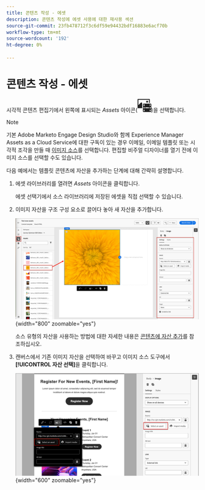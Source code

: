 ```yaml
---
title: 콘텐츠 작성 - 에셋
description: 콘텐츠 작성에 에셋 사용에 대한 재사용 섹션
source-git-commit: 23fb478712f3c6df59e94432bdf16883e6acf70b
workflow-type: tm+mt
source-wordcount: '192'
ht-degree: 0%

---
```


# 콘텐츠 작성 - 에셋

시각적 콘텐츠 편집기에서 왼쪽에 표시되는 _Assets_ 아이콘(![Assets 표시](../user/assets/do-not-localize/icon-assets-design.svg))을 선택합니다.

>[!NOTE]
>
>기본 Adobe Marketo Engage Design Studio와 함께 Experience Manager Assets as a Cloud Service에 대한 구독이 있는 경우 이메일, 이메일 템플릿 또는 시각적 조각을 만들 때 [이미지 소스](../user/content/assets-overview.md#choose-an-asset-source)를 선택합니다. 편집할 비주얼 디자이너를 열기 전에 이미지 소스를 선택할 수도 있습니다.

다음 예에서는 템플릿 콘텐츠에 자산을 추가하는 단계에 대해 간략히 설명합니다.

1. 에셋 라이브러리를 열려면 _Assets_ 아이콘을 클릭합니다.

   에셋 선택기에서 소스 라이브러리에 저장된 에셋을 직접 선택할 수 있습니다.

1. 이미지 자산을 구조 구성 요소로 끌어다 놓아 새 자산을 추가합니다.

   ![Marketo Engage 에셋을 캔버스로 드래그하고 설정을 조정하십시오](../assets/content-design-shared/content-design-add-asset.png){width="800" zoomable="yes"}

   소스 유형의 자산을 사용하는 방법에 대한 자세한 내용은 [콘텐츠에 자산 추가](../user/content/assets-overview.md#add-assets-to-your-content)를 참조하십시오.

1. 캔버스에서 기존 이미지 자산을 선택하여 바꾸고 이미지 소스 도구에서 **[!UICONTROL 자산 선택]**&#x200B;을 클릭합니다.

   ![원본 라이브러리에서 자산 선택](../assets/content-design-shared/visual-designer-select-an-asset.png){width="600" zoomable="yes"}
